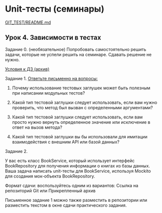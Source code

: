 # Unit-тесты (семинары)

[GIT_TEST/README.md](../README.md)

## Урок 4. Зависимости в тестах
Задание 0. (необязательное) Попробовать самостоятельно решить задачи, которые не успели решить на семинаре. 
Сдавать решение не нужно.

[Условия к ДЗ (архив)](https://drive.google.com/file/d/19J7v3e86lCLwbpMNjJ1SICn0g1Nt1Ksj/view?usp=drive_link)

Задание 1. [Ответьте письменно на вопросы:](Task1.md)

1)  Почему использование тестовых заглушек может быть полезным при написании модульных тестов?

2) Какой тип тестовой заглушки следует использовать, если вам нужно проверить, что метод был вызван с 
определенными аргументами?

3) Какой тип тестовой заглушки следует использовать, если вам просто нужно вернуть определенное значение или исключение 
в ответ на вызов метода?

4) Какой тип тестовой заглушки вы бы использовали для имитации взаимодействия с внешним API или базой данных?

Задание 2.

У вас есть класс BookService, который использует интерфейс BookRepository для получения информации о книгах из базы 
данных. Ваша задача написать unit-тесты для BookService, используя Mockito для создания мок-объекта BookRepository.

Формат сдачи: воспользуйтесь одним из вариантов: Ссылка на репозиторий Git или Прикрепленный архив

Письменное задание 1 можно также разместить в репозитории или разместить текстом в окне сдачи практического задания.